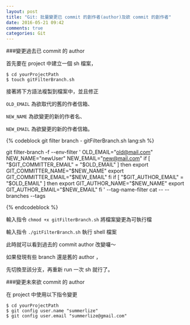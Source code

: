 ```yaml
---
layout: post
title: "Git: 批量變更已 commit 的創作者(author)及欲 commit 的創作者"
date: 2016-05-21 09:42
comments: true
categories: Git
---
```


###變更過去已 commit 的 author

首先要在 project 中建立一個 sh 檔案，

	$ cd yourProjectPath
	$ touch gitFilterBranch.sh

接著將下方語法複製到檔案中，並且修正

`OLD_EMAIL` 為欲取代的舊的作者信箱、

`NEW_NAME` 為欲變更的新的作者名、

`NEW_EMAIL` 為欲變更的新的作者信箱。

{% codeblock git filter branch - gitFilterBranch.sh lang:sh %}

git filter-branch -f --env-filter '
OLD_EMAIL="old@mail.com"
NEW_NAME="newUser"
NEW_EMAIL="new@mail.com"
if [ "$GIT_COMMITTER_EMAIL" = "$OLD_EMAIL" ]
then
    export GIT_COMMITTER_NAME="$NEW_NAME"
    export GIT_COMMITTER_EMAIL="$NEW_EMAIL"
fi
if [ "$GIT_AUTHOR_EMAIL" = "$OLD_EMAIL" ]
then
    export GIT_AUTHOR_NAME="$NEW_NAME"
    export GIT_AUTHOR_EMAIL="$NEW_EMAIL"
fi
' --tag-name-filter cat -- --branches --tags

{% endcodeblock %}

輸入指令 `chmod +x gitFilterBranch.sh` 將檔案變更為可執行檔

輸入指令 `./gitFilterBranch.sh` 執行 shell 檔案

此時就可以看到過去的 commit author 改變囉～

如果發現有些 branch 還是舊的 author ，

先切換至該分支，再重新 run 一次 sh 就行了。

###變更未來欲 commit 的 author

在 project 中使用以下指令變更

	$ cd yourProjectPath
	$ git config user.name "summerlize"
	$ git config user.email "summerlize@gmail.com"